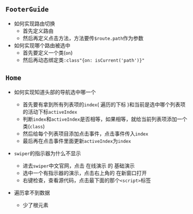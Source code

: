 ## `FooterGuide`

- 如何实现路由切换
  - 首先定义路由
  - 然后再定义点击方法，方法要传`$route.path`作为参数
- 如何实现哪个路由被选中
  - 首先要定义一个类(`on`)
  - 然后再动态绑定类`:class"{on: isCurrent('path')}"`

## `Home`

- 如何实现知道头部的导航选中哪一个
  - 首先要有拿到所有列表项的`index`( 遍历的下标 )和当前是选中哪个列表项的活动下标`activeIndex`
  - 判断`index`和`activeIndex`是否相等，如果相等，就给当前列表项添加一个类(`class`)
  - 然后给每个列表项目添加点击事件，点击事件传入`index`
  - 最后再在点击事件里面更新`activeIndex`为`index`

- `swiper`的指示器为什么不显示
  - 进去`swiper`中文官网，点击 在线演示 的 基础演示
  - 选中一个有指示器的演示，点击右上角的 在新窗口打开
  - 右键检查，查看源代码，点击最下面的那个`<script>`标签

- 遍历拿不到数据
  - 少了根元素

